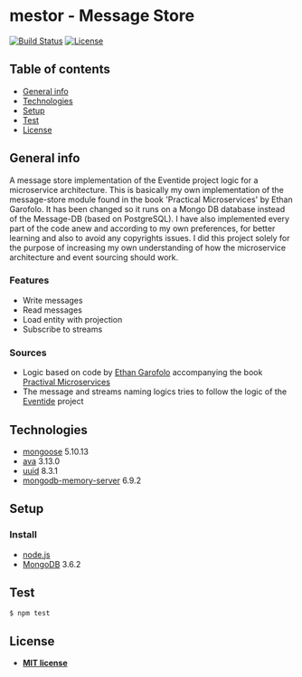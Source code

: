 # mestor - Message Store

[![Build Status](http://img.shields.io/travis/badges/badgerbadgerbadger.svg?style=flat-square)](https://travis-ci.org/badges/badgerbadgerbadger) 
[![License](http://img.shields.io/:license-mit-blue.svg?style=flat-square)](http://badges.mit-license.org)

## Table of contents

* [General info](#general-info)
* [Technologies](#technologies)
* [Setup](#setup)
* [Test](#test)
* [License](#license)

## General info

A message store implementation of the Eventide project logic for a microservice architecture. This is basically my own
implementation of the message-store module found in the book 'Practical Microservices' by Ethan Garofolo. It has been
changed so it runs on a Mongo DB database instead of the Message-DB (based on PostgreSQL). I have also implemented
every part of the code anew and according to my own preferences, for better learning and also to avoid any
copyrights issues. I did this project solely for the purpose of increasing my own understanding of how the microservice
architecture and event sourcing should work.

### Features

* Write messages
* Read messages
* Load entity with projection
* Subscribe to streams

### Sources

* Logic based on code by [Ethan Garofolo](https://github.com/juanpaco) accompanying the book [Practival Microservices](https://pragprog.com/titles/egmicro/practical-microservices/)
* The message and streams naming logics tries to follow the logic of the [Eventide](http://docs.eventide-project.org/user-guide/stream-names/) project

## Technologies

* [mongoose](https://www.npmjs.com/package/mongoose) 5.10.13
* [ava](https://www.npmjs.com/package/ava) 3.13.0
* [uuid](https://www.npmjs.com/package/uuid) 8.3.1
* [mongodb-memory-server](https://www.npmjs.com/package/mongodb-memory-server) 6.9.2

## Setup

### Install

* [node.js](https://nodejs.org/en)
* [MongoDB](https://www.mongodb.com/try/download/community) 3.6.2

## Test

```
$ npm test
```

## License

* **[MIT license](http://opensource.org/licenses/mit-license.php)**
